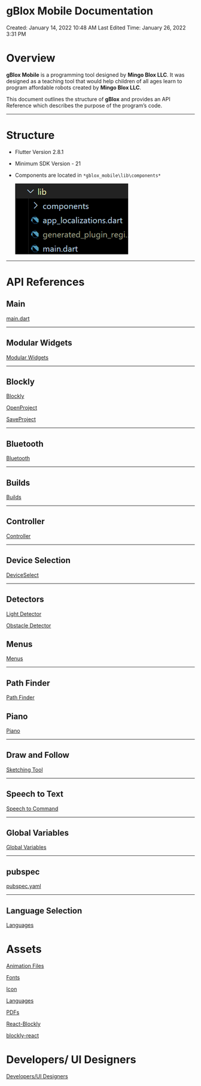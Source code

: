 # gBlox Mobile Documentation

Created: January 14, 2022 10:48 AM
Last Edited Time: January 26, 2022 3:31 PM

# Overview

**gBlox Mobile** is a programming tool designed by **Mingo Blox LLC**. It was designed as a teaching tool that would help children of all ages learn to program affordable robots created by **Mingo Blox LLC**.

This document outlines the structure of **gBlox** and provides an API Reference which describes the purpose of the program’s code.

---

# Structure

- Flutter Version 2.8.1
- Minimum SDK Version - 21
- Components are located in `*gblox_mobile\lib\components*`
    
    ![Untitled](gBlox%20Mobile%20Documentation%203131994e2e014a9b8da3df1fadbbb343/Untitled.png)
    

---

# API References

## Main

[main.dart](gBlox%20Mobile%20Documentation%203131994e2e014a9b8da3df1fadbbb343/main%20dart%2067fab668d247491e8405c0c26fdbadec.md)

---

## Modular Widgets

[Modular Widgets](gBlox%20Mobile%20Documentation%203131994e2e014a9b8da3df1fadbbb343/Modular%20Widgets%2072c25ed16f334935a10e40f350c66396.md)

---

## Blockly

[Blockly](gBlox%20Mobile%20Documentation%203131994e2e014a9b8da3df1fadbbb343/Blockly%200a30f6dea44a4764977494fb751bfbbe.md)

[OpenProject](gBlox%20Mobile%20Documentation%203131994e2e014a9b8da3df1fadbbb343/OpenProject%205eeb0d40c63b4d3db2cf0280d0f40e04.md)

[SaveProject](gBlox%20Mobile%20Documentation%203131994e2e014a9b8da3df1fadbbb343/SaveProject%201bbbefafa25f4cc2be4f737680457841.md)

---

## Bluetooth

[Bluetooth](gBlox%20Mobile%20Documentation%203131994e2e014a9b8da3df1fadbbb343/Bluetooth%208bc8d4623c54494ca438a6e1766c4b11.md)

---

## Builds

[Builds](gBlox%20Mobile%20Documentation%203131994e2e014a9b8da3df1fadbbb343/Builds%20ac6ab7595121430d83b7fe02fe35124e.md)

---

## Controller

[Controller](gBlox%20Mobile%20Documentation%203131994e2e014a9b8da3df1fadbbb343/Controller%20165b42cd565049c58c18eb25a4c1f4ac.md)

---

## Device Selection

[DeviceSelect](gBlox%20Mobile%20Documentation%203131994e2e014a9b8da3df1fadbbb343/DeviceSelect%207db49aaa7e38469d913e8d66cc712966.md)

---

## Detectors

[Light Detector](gBlox%20Mobile%20Documentation%203131994e2e014a9b8da3df1fadbbb343/Light%20Detector%2004382407765943968d2058e1f95346f2.md)

[Obstacle Detector](gBlox%20Mobile%20Documentation%203131994e2e014a9b8da3df1fadbbb343/Obstacle%20Detector%20fe2100d3f3084473804b740ef8da72e9.md)

## Menus

[Menus](gBlox%20Mobile%20Documentation%203131994e2e014a9b8da3df1fadbbb343/Menus%203811786855f945b395875ac60ae391b5.md)

---

## Path Finder

[Path Finder](gBlox%20Mobile%20Documentation%203131994e2e014a9b8da3df1fadbbb343/Path%20Finder%20927e9f212df34670b4441b5e50dec734.md)

## Piano

[Piano](gBlox%20Mobile%20Documentation%203131994e2e014a9b8da3df1fadbbb343/Piano%20aa29adb286cb49c586101733505473ba.md)

---

## Draw and Follow

[Sketching Tool](gBlox%20Mobile%20Documentation%203131994e2e014a9b8da3df1fadbbb343/Sketching%20Tool%2022dacbb2c33f4ad08b2358519b650fa5.md)

---

## Speech to Text

[Speech to Command](gBlox%20Mobile%20Documentation%203131994e2e014a9b8da3df1fadbbb343/Speech%20to%20Command%203edceb0fd71b4292ac2d5b2937130503.md)

---

## Global Variables

[Global Variables](gBlox%20Mobile%20Documentation%203131994e2e014a9b8da3df1fadbbb343/Global%20Variables%204995aebf11814923a4d95181e8a423b9.md)

---

## pubspec

[pubspec.yaml](gBlox%20Mobile%20Documentation%203131994e2e014a9b8da3df1fadbbb343/pubspec%20yaml%207a79394f584e4d41ac2c092e254a335d.md)

---

## Language Selection

[Languages](gBlox%20Mobile%20Documentation%203131994e2e014a9b8da3df1fadbbb343/Languages%20569cfaaddecd4a4ca2e42f383f6e4f99.md)

# Assets

[Animation Files](gBlox%20Mobile%20Documentation%203131994e2e014a9b8da3df1fadbbb343/Animation%20Files%2014f428b5d4c74397acaf6dc308a30d02.md)

[Fonts](gBlox%20Mobile%20Documentation%203131994e2e014a9b8da3df1fadbbb343/Fonts%20c84e231be8dd40238897fd1f96ad7adf.md)

[Icon](gBlox%20Mobile%20Documentation%203131994e2e014a9b8da3df1fadbbb343/Icon%207b35f866c13c4bd8a3cf5cae3daae217.md)

[Languages](gBlox%20Mobile%20Documentation%203131994e2e014a9b8da3df1fadbbb343/Languages%200464772751ee44ad8a7551fb44f1bda5.md)

[PDFs](gBlox%20Mobile%20Documentation%203131994e2e014a9b8da3df1fadbbb343/PDFs%20f1274cf7a4664267a10a5a070b8046ca.md)

[React-Blockly](gBlox%20Mobile%20Documentation%203131994e2e014a9b8da3df1fadbbb343/React-Blockly%20dbce5792f4434eb4b82731bd343c8878.md)

[blockly-react](gBlox%20Mobile%20Documentation%203131994e2e014a9b8da3df1fadbbb343/blockly-react%2044e2b4ad8b5947118c19444ab88d4ab4.md)

# Developers/ UI Designers

[Developers/UI Designers](gBlox%20Mobile%20Documentation%203131994e2e014a9b8da3df1fadbbb343/Developers%20UI%20Designers%2043027be7b9cd4c0aa0dff94b9b634332.md)